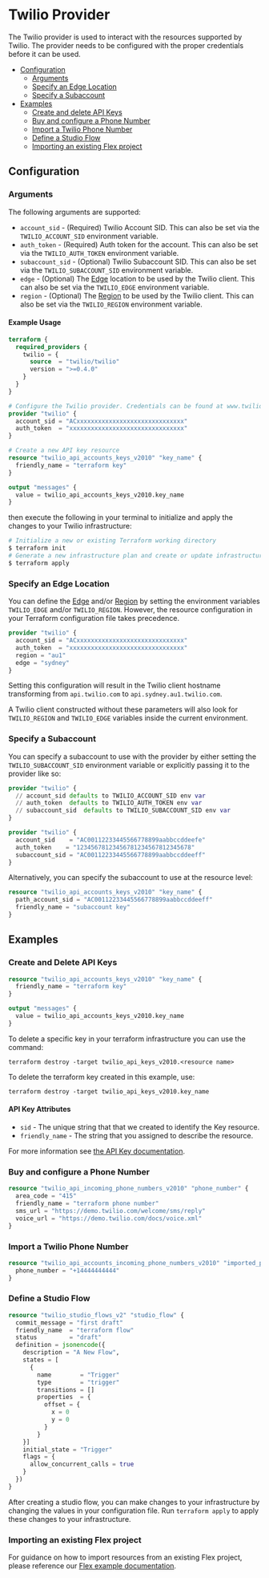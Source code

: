 # Twilio Provider

The Twilio provider is used to interact with the resources supported by Twilio.
The provider needs to be configured with the proper credentials before it can be used.

- [Configuration](#configuration)
  - [Arguments](#arguments)
  - [Specify an Edge Location](#specify-an-edge-location)
  - [Specify a Subaccount](#specify-a-subaccount)
- [Examples](#examples)
  - [Create and delete API Keys](#create-and-delete-api-keys)
  - [Buy and configure a Phone Number](#buy-and-configure-a-phone-number)
  - [Import a Twilio Phone Number](#import-a-twilio-phone-number)
  - [Define a Studio Flow](#define-a-studio-flow)
  - [Importing an existing Flex project](#importing-an-existing-flex-project)

## Configuration

### Arguments

The following arguments are supported:

- `account_sid` - (Required) Twilio Account SID. This can also be set via the `TWILIO_ACCOUNT_SID` environment variable.
- `auth_token` - (Required) Auth token for the account. This can also be set via the `TWILIO_AUTH_TOKEN` environment variable.
- `subaccount_sid` - (Optional) Twilio Subaccount SID. This can also be set via the `TWILIO_SUBACCOUNT_SID` environment variable.
- `edge` - (Optional) The [Edge](https://www.twilio.com/docs/global-infrastructure/edge-locations#public-edge-locations) location to be used by the Twilio client. This can also be set via the `TWILIO_EDGE` environment variable.
- `region` - (Optional) The [Region](https://www.twilio.com/docs/global-infrastructure/edge-locations/legacy-regions) to be used by the Twilio client. This can also be set via the `TWILIO_REGION` environment variable.

#### Example Usage

```terraform
terraform {
  required_providers {
    twilio = {
      source  = "twilio/twilio"
      version = ">=0.4.0"
    }
  }
}

# Configure the Twilio provider. Credentials can be found at www.twilio.com/console
provider "twilio" {
  account_sid = "ACxxxxxxxxxxxxxxxxxxxxxxxxxxxxxx"
  auth_token  = "xxxxxxxxxxxxxxxxxxxxxxxxxxxxxxxx"
}

# Create a new API key resource
resource "twilio_api_accounts_keys_v2010" "key_name" {
  friendly_name = "terraform key"
}

output "messages" {
  value = twilio_api_accounts_keys_v2010.key_name
}
```

then execute the following in your terminal to initialize and apply the changes to your Twilio infrastructure:

```bash
# Initialize a new or existing Terraform working directory
$ terraform init
# Generate a new infrastructure plan and create or update infrastructure accordingly
$ terraform apply
```

### Specify an Edge Location

You can define the [Edge](https://www.twilio.com/docs/global-infrastructure/edge-locations#public-edge-locations) and/or [Region](https://www.twilio.com/docs/global-infrastructure/edge-locations/legacy-regions) by setting the environment variables `TWILIO_EDGE` and/or `TWILIO_REGION`. However, the resource configuration in your Terraform configuration file takes precedence.

```terraform
provider "twilio" {
  account_sid = "ACxxxxxxxxxxxxxxxxxxxxxxxxxxxxxx"
  auth_token  = "xxxxxxxxxxxxxxxxxxxxxxxxxxxxxxxx"
  region = "au1"
  edge = "sydney"
}
```

Setting this configuration will result in the Twilio client hostname transforming from `api.twilio.com` to `api.sydney.au1.twilio.com`.

A Twilio client constructed without these parameters will also look for `TWILIO_REGION` and `TWILIO_EDGE` variables inside the current environment.

### Specify a Subaccount

You can specify a subaccount to use with the provider by either setting the `TWILIO_SUBACCOUNT_SID` environment variable or explicitly passing it to the provider like so:

```terraform
provider "twilio" {
  // account_sid defaults to TWILIO_ACCOUNT_SID env var
  // auth_token  defaults to TWILIO_AUTH_TOKEN env var
  // subaccount_sid  defaults to TWILIO_SUBACCOUNT_SID env var
}
```

```terraform
provider "twilio" {
  account_sid    = "AC00112233445566778899aabbccddeefe"
  auth_token    = "12345678123456781234567812345678"
  subaccount_sid = "AC00112233445566778899aabbccddeeff"
}
```

Alternatively, you can specify the subaccount to use at the resource level:

```terraform
resource "twilio_api_accounts_keys_v2010" "key_name" {
  path_account_sid = "AC00112233445566778899aabbccddeeff"
  friendly_name = "subaccount key"
}
```

## Examples

### Create and Delete API Keys

```terraform
resource "twilio_api_accounts_keys_v2010" "key_name" {
  friendly_name = "terraform key"
}

output "messages" {
  value = twilio_api_accounts_keys_v2010.key_name
}
```

To delete a specific key in your terraform infrastructure you can use the command:

`terraform destroy -target twilio_api_keys_v2010.<resource name>`

To delete the terraform key created in this example, use:

`terraform destroy -target twilio_api_keys_v2010.key_name`

#### API Key Attributes

- `sid` - The unique string that that we created to identify the Key resource.
- `friendly_name` - The string that you assigned to describe the resource.

For more information see [the API Key documentation](https://www.twilio.com/docs/iam/keys/api-key).

### Buy and configure a Phone Number

```terraform
resource "twilio_api_incoming_phone_numbers_v2010" "phone_number" {
  area_code = "415"
  friendly_name = "terraform phone number"
  sms_url = "https://demo.twilio.com/welcome/sms/reply"
  voice_url = "https://demo.twilio.com/docs/voice.xml"
}
```

### Import a Twilio Phone Number

```terraform
resource "twilio_api_accounts_incoming_phone_numbers_v2010" "imported_phone_number" {
  phone_number = "+14444444444"
}
```

### Define a Studio Flow

```terraform
resource "twilio_studio_flows_v2" "studio_flow" {
  commit_message = "first draft"
  friendly_name  = "terraform flow"
  status         = "draft"
  definition = jsonencode({
    description = "A New Flow",
    states = [
      {
        name        = "Trigger"
        type        = "trigger"
        transitions = []
        properties  = {
          offset = {
            x = 0
            y = 0
          }
        }
    }]
    initial_state = "Trigger"
    flags = {
      allow_concurrent_calls = true
    }
  })
}
```

After creating a studio flow, you can make changes to your infrastructure by changing the values in your configuration file. Run `terraform apply` to apply these changes to your infrastructure.

### Importing an existing Flex project

For guidance on how to import resources from an existing Flex project, please reference our [Flex example documentation](examples/flex/v1/README.md).

<!-- ## Proxy Service

`twilio_proxy_service` provides a Twilio Proxy Service resource.
Twilio Proxy Service is the top-level scope of all other resources in the Proxy Service REST API.

### Usage

```terraform
resource "twilio_proxy_service" "default" {
  unique_name = "Unique Proxy Service"
  chat_instance_sid = "ISXXXXXXXXXXXXXXXXXXXXXXXXXXXXXXXX"
  callback_url = "https://example.com/proxy/callback/url"
}
```

### Argument Reference

- `unique_name` - An application-defined string that uniquely identifies the resource. This value must be 191 characters or fewer in length and be unique. This value should not have PII.
- `default_ttl` - The default ttl value to set for Sessions created in the Service. The TTL (time to live) is measured in seconds after the Session's last create or last Interaction. The default value of 0 indicates an unlimited Session length. You can override a Session's default TTL value by setting its ttl value.
- `callback_url` - The URL we should call when the interaction status changes.
- `geo_match_level` - Where a proxy number must be located relative to the participant identifier. Can be: `country`, `area-code`, or `extended-area-code`. The default value is `country` and more specific areas than `country` are only available in North America.
- `number_selection_behavior` - The preference for Proxy Number selection in the Service instance. Can be: `prefer-sticky` or `avoid-sticky` and the default is `prefer-sticky`. `prefer-sticky` means that we will try and select the same Proxy Number for a given participant if they have previous Sessions, but we will not fail if that Proxy Number cannot be used. `avoid-sticky` means that we will try to use different Proxy Numbers as long as that is possible within a given pool rather than try and use a previously assigned number.
- `intercept_callback_url` - The URL we call on each interaction. If we receive a 403 status, we block the interaction; otherwise the interaction continues.
- `out_of_session_callback_url` - The URL we should call when an inbound call or SMS action occurs on a closed or non-existent Session. If your server (or a Twilio function) responds with valid TwiML, we will process it. This means it is possible, for example, to play a message for a call, send an automated text message response, or redirect a call to another Phone Number. See Out-of-Session Callback Response Guide for more information.
- `chat_instance_sid` - The SID of the Chat Service Instance managed by Proxy Service. The Chat Service enables Proxy to forward SMS and channel messages to this chat instance. This is a one-to-one relationship.

For more information see [the Proxy Service documentation](https://www.twilio.com/docs/proxy/api/service). -->
